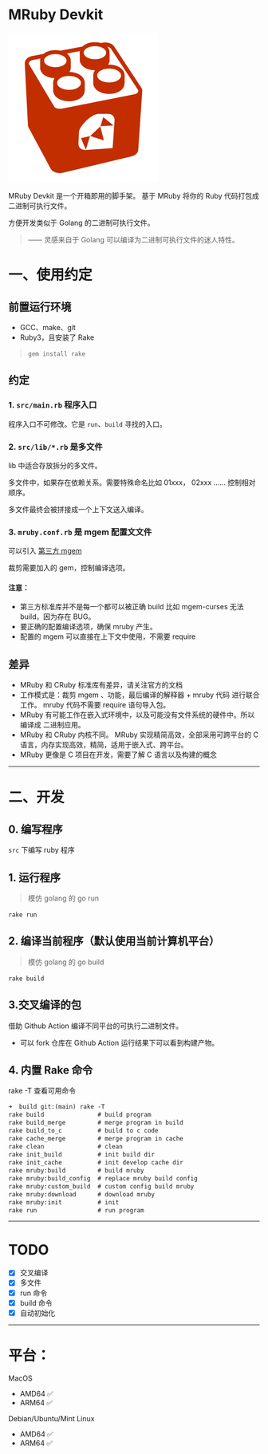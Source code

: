 # MRuby Devkit

![mruby](./doc/logo.png)

MRuby Devkit 是一个开箱即用的脚手架。 基于 MRuby 将你的 Ruby 代码打包成 二进制可执行文件。

方便开发类似于 Golang 的二进制可执行文件。

> —— 灵感来自于 Golang 可以编译为二进制可执行文件的迷人特性。



# 一、使用约定

## 前置运行环境

* GCC、make、git
* Ruby3，且安装了 Rake

> `gem install rake`


## 约定

### 1. `src/main.rb` 程序入口

程序入口不可修改。它是 `run`、`build` 寻找的入口。

### 2. `src/lib/*.rb` 是多文件

lib 中适合存放拆分的多文件。

多文件中，如果存在依赖关系。需要特殊命名比如 01xxx， 02xxx …… 控制相对顺序。

多文件最终会被拼接成一个上下文送入编译。

### 3. `mruby.conf.rb` 是 mgem 配置文文件

可以引入 [第三方 mgem ](https://mruby.org/libraries/)

裁剪需要加入的 gem，控制编译选项。

#### 注意：
* 第三方标准库并不是每一个都可以被正确 build 比如 mgem-curses 无法 build，因为存在 BUG。
* 要正确的配置编译选项，确保 mruby 产生。
* 配置的 mgem 可以直接在上下文中使用，不需要 require

## 差异

* MRuby 和 CRuby 标准库有差异，请关注官方的文档
* 工作模式是：裁剪 mgem 、功能，最后编译的解释器 + mruby 代码 进行联合工作。 mruby 代码不需要 require 语句导入包。
* MRuby 有可能工作在嵌入式环境中，以及可能没有文件系统的硬件中。所以编译成 二进制应用。
* MRuby 和 CRuby 内核不同。 MRuby 实现精简高效，全部采用可跨平台的 C 语言，内存实现高效，精简，适用于嵌入式、跨平台。
* MRuby 更像是 C 项目在开发，需要了解 C 语言以及构建的概念

---

# 二、开发

## 0. 编写程序

`src` 下编写 ruby 程序

## 1. 运行程序

> 模仿 golang 的 go run

`rake run`

## 2. 编译当前程序（默认使用当前计算机平台）

> 模仿 golang 的 go build

`rake build`

## 3.交叉编译的包

借助 Github Action 编译不同平台的可执行二进制文件。

* 可以 fork 仓库在  Github Action 运行结果下可以看到构建产物。

## 4. 内置 Rake 命令

rake -T 查看可用命令

```
➜  build git:(main) rake -T
rake build               # build program
rake build_merge         # merge program in build
rake build_to_c          # build to c code
rake cache_merge         # merge program in cache
rake clean               # clean
rake init_build          # init build dir
rake init_cache          # init develop cache dir
rake mruby:build         # build mruby
rake mruby:build_config  # replace mruby build config
rake mruby:custom_build  # custom config build mruby
rake mruby:download      # download mruby
rake mruby:init          # init
rake run                 # run program
```


----

# TODO

- [x] 交叉编译
- [x] 多文件
- [x] run 命令 
- [x] build 命令 
- [x] 自动初始化

---

# 平台：

MacOS

- AMD64 ✅
- ARM64 ✅

Debian/Ubuntu/Mint Linux

- AMD64 ✅
- ARM64 ✅

